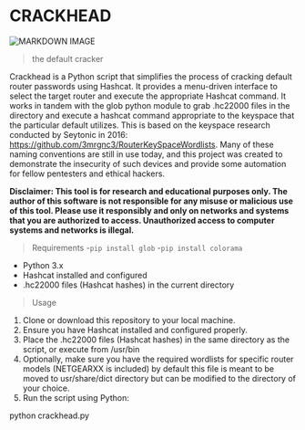 # CRACKHEAD
![MARKDOWN IMAGE](https://repository-images.githubusercontent.com/695599971/5facdf3f-bcd9-442c-83c8-1f9dd128943b) 
> the default cracker

Crackhead is a Python script that simplifies the process of cracking default router passwords using Hashcat. It provides a menu-driven interface to select the target router and execute the appropriate Hashcat command. It works in tandem with the glob python module to grab .hc22000 files in the directory and execute a hashcat command appropriate to the keyspace that the particular default utilizes. This is based on the keyspace research conducted by Seytonic in 2016: https://github.com/3mrgnc3/RouterKeySpaceWordlists. Many of these naming conventions are still in use today, and this project was created to demonstrate the insecurity of such devices and provide some automation for fellow pentesters and ethical hackers.

**Disclaimer: This tool is for research and educational purposes only. The author of this software is not responsible for any misuse or malicious use of this tool. Please use it responsibly and only on networks and systems that you are authorized to access. Unauthorized access to computer systems and networks is illegal.**

> Requirements
-`pip install glob`
-`pip install colorama`
- Python 3.x
- Hashcat installed and configured
- .hc22000 files (Hashcat hashes) in the current directory

> Usage

1. Clone or download this repository to your local machine.
2. Ensure you have Hashcat installed and configured properly.
3. Place the .hc22000 files (Hashcat hashes) in the same directory as the script, or execute from /usr/bin
4. Optionally, make sure you have the required wordlists for specific router models (NETGEARXX is included) by default this file is meant to be moved to usr/share/dict directory but can be modified to the directory of your choice.
5. Run the script using Python:

python crackhead.py
